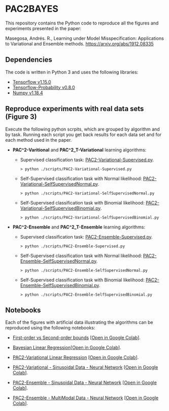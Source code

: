 # PAC2BAYES
This repository contains the Python code to reproduce all the figures and experiments presented 
in the paper: 

Masegosa, Andrés. R., Learning under Model Misspecification: Applications to Variational 
and Ensemble methods. https://arxiv.org/abs/1912.08335


## Dependencies

The code is written in Python 3 and uses the following libraries:
 * [Tensorflow v1.15.0](https://www.tensorflow.org/)
 * [Tensorflow-Probability v0.8.0](https://www.tensorflow.org/probability)
 * [Numpy v1.18.4](https://numpy.org/)   


## Reproduce experiments with real data sets (Figure 3)

Execute the following python scrpits, which are grouped by algorithm and by task. Running each script you get back results for each data set and for each method used in the paper.   

*  **PAC^2-Varitional** and **PAC^2_T-Variational** learning algorithms:

    - Supervised classification task: [PAC2-Variational-Supervised.py](https://github.com/PGM-Lab/PAC2BAYES/blob/master/scripts/PAC2-Variational-Supervised.py).
        ```console
        > python ./scripts/PAC2-Variational-Supervised.py
        ```

    - Self-Supervised classification task with Normal likelihood: [PAC2-Variational-SelfSupervisedNormal.py](https://github.com/PGM-Lab/PAC2BAYES/blob/master/scripts/PAC2-Variational-SelfSupervisedNormal.py).
        ```console
        > python ./scripts/PAC2-Variational-SelfSupervisedNormal.py
        ```

    - Self-Supervised classification task with Binomial likelihood: [PAC2-Variational-SelfSupervisedBinomial.py](https://github.com/PGM-Lab/PAC2BAYES/blob/master/scripts/PAC2-Variational-SelfSupervisedBinomial.py).
        ```console
        > python ./scripts/PAC2-Variational-SelfSupervisedBinomial.py
        ```

*  **PAC^2-Ensemble** and **PAC^2_T-Ensemble** learning algorithms:

    - Supervised classification task: [PAC2-Ensemble-Supervised.py](https://github.com/PGM-Lab/PAC2BAYES/blob/master/scripts/PAC2-Ensemble-Supervised.py).
        ```console
        > python ./scripts/PAC2-Ensemble-Supervised.py
        ```
       
    - Self-Supervised classification task with Normal likelihood: [PAC2-Ensemble-SelfSupervisedNormal.py](https://github.com/PGM-Lab/PAC2BAYES/blob/master/scripts/PAC2-Ensemble-SelfSupervisedNormal.py).
        ```console
        > python ./scripts/PAC2-Ensemble-SelfSupervisedNormal.py
        ```

    - Self-Supervised classification task with Binomial likelihood: [PAC2-Ensemble-SelfSupervisedBinomial.py](https://github.com/PGM-Lab/PAC2BAYES/blob/master/scripts/PAC2-Ensemble-SelfSupervisedBinomial.py).
        ```console
        > python ./scripts/PAC2-Ensemble-SelfSupervisedBinomial.py
        ```

## Notebooks 

Each of the figures with artificial data illustrating the algorithms can be reproduced using the following notebooks:
 
 * [First-order vs Second-order bounds](https://github.com/PGM-Lab/PAC2BAYES/blob/master/notebooks/FirstOrdervsSeconOrderBounds.ipynb) [[Open in Google Colab](http://colab.research.google.com/github/PGM-Lab/PAC2BAYES/blob/master/notebooks/FirstOrdervsSeconOrderBounds.ipynb)].
 
 * [Bayesian Linear Regression](https://github.com/PGM-Lab/PAC2BAYES/blob/master/notebooks/Bayesian-LinearRegression.ipynb)[[Open in Google Colab](http://colab.research.google.com/github/PGM-Lab/PAC2BAYES/blob/master/notebooks/Bayesian-LinearRegression.ipynb)].
 
 * [PAC2-Variational Linear Regression](https://github.com/PGM-Lab/PAC2BAYES/blob/master/notebooks/PAC2-Variational-LinearRegression.ipynb) [[Open in Google Colab](http://colab.research.google.com/github/PGM-Lab/PAC2BAYES/blob/master/notebooks/PAC2-Variational-LinearRegression.ipynb)].
 
 * [PAC2-Variational - Sinusoidal Data - Neural Network](https://github.com/PGM-Lab/PAC2BAYES/blob/master/notebooks/PAC2-Variational-SinusoidalData-NeuralNetwork.ipynb) [[Open in Google Colab](http://colab.research.google.com/github/PGM-Lab/PAC2BAYES/blob/master/notebooks/PAC2-Variational-SinusoidalData-NeuralNetwork.ipynb)].

 * [PAC2-Ensemble - Sinusoidal Data - Neural Network](https://github.com/PGM-Lab/PAC2BAYES/blob/master/notebooks/PAC2-Ensemble-SinusoidalData-NeuralNetwork.ipynb) [[Open in Google Colab](http://colab.research.google.com/github/PGM-Lab/PAC2BAYES/blob/master/notebooks/PAC2-Ensemble-SinusoidalData-NeuralNetwork.ipynb)].

 * [PAC2-Ensemble - MultiModal Data - Neural Network](https://github.com/PGM-Lab/PAC2BAYES/blob/master/notebooks/PAC2-Ensemble-MultiModalData-NeuralNetwork.ipynb) [[Open in Google Colab](http://colab.research.google.com/github/PGM-Lab/PAC2BAYES/blob/master/notebooks/PAC2-Ensemble-MultiModalData-NeuralNetwork.ipynb)].

 
 

 
 
 
 
